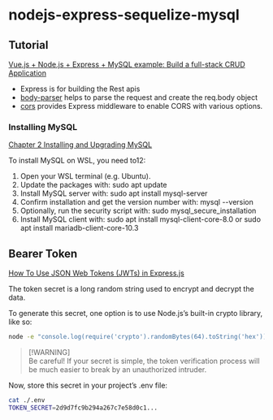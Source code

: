 # nodejs-express-sequelize-mysql

## Tutorial

[Vue.js + Node.js + Express + MySQL example: Build a full-stack CRUD Application](https://www.bezkoder.com/vue-js-node-js-express-mysql-crud-example/)

- Express is for building the Rest apis
- [body-parser](https://www.npmjs.com/package/body-parser) helps to parse the request and create the req.body object
- [cors](https://www.npmjs.com/package/cors) provides Express middleware to enable CORS with various options.

### Installing MySQL

[Chapter 2 Installing and Upgrading MySQL](https://dev.mysql.com/doc/refman/5.7/en/installing.html)

To install MySQL on WSL, you need to12:
1. Open your WSL terminal (e.g. Ubuntu).
1. Update the packages with: sudo apt update
1. Install MySQL server with: sudo apt install mysql-server
1. Confirm installation and get the version number with: mysql --version
1. Optionally, run the security script with: sudo mysql_secure_installation
1. Install MySQL client with: sudo apt install mysql-client-core-8.0 or sudo apt install mariadb-client-core-10.3

## Bearer Token

[How To Use JSON Web Tokens (JWTs) in Express.js](https://www.digitalocean.com/community/tutorials/nodejs-jwt-expressjs)

The token secret is a long random string used to encrypt and decrypt the data.

To generate this secret, one option is to use Node.js’s built-in crypto library, like so:

```bash
node -e "console.log(require('crypto').randomBytes(64).toString('hex'))"
```
> [!WARNING]<br/>
> Be careful! If your secret is simple, the token verification process will be much easier to break by an unauthorized intruder.

Now, store this secret in your project’s .env file:

```bash
cat ./.env
TOKEN_SECRET=2d9d7fc9b294a267c7e58d0c1...
```
